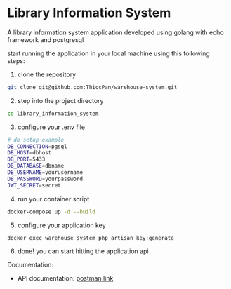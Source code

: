 # Library Information System

A library information system application developed using golang with echo framework and postgresql

start running the application in your local machine using this following steps:
1. clone the repository
```bash
git clone git@github.com:ThiccPan/warehouse-system.git
```
2. step into the project directory
```bash
cd library_information_system
```
3. configure your .env file
```bash
# db setup example
DB_CONNECTION=pgsql
DB_HOST=dbhost
DB_PORT=5433
DB_DATABASE=dbname
DB_USERNAME=yourusername
DB_PASSWORD=yourpassword
JWT_SECRET=secret
```
4. run your container script
```bash
docker-compose up -d --build
```
5. configure your application key
```bash
docker exec warehouse_system php artisan key:generate
```
6. done! you can start hitting the application api

Documentation:
- API documentation: [postman link](https://documenter.getpostman.com/view/23637484/2sAXxJgu76)
